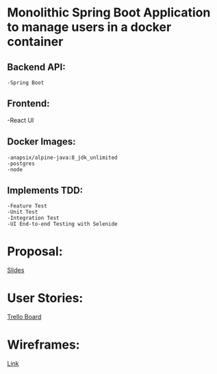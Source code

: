 # Monolithic Spring Boot Application to manage users in a docker container
## Backend API:
    -Spring Boot

## Frontend:
   -React UI

## Docker Images:
    -anapsix/alpine-java:8_jdk_unlimited
    -postgres
    -node

## Implements TDD:
    -Feature Test
    -Unit Test
    -Integration Test
    -UI End-to-end Testing with Selenide

# Proposal:
[Slides](https://docs.google.com/presentation/d/1aT19PKaaEf06I6ug0cwSDCBbH6N0vCOu-4KwNJbyArs/edit?usp=sharing)

# User Stories:
[Trello Board](https://trello.com/b/lIaAlFhU/users-management-app)

# Wireframes:
[Link](https://imgur.com/a/KsXQy)